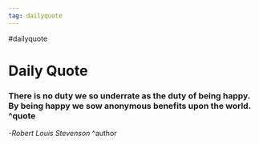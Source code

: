 ```yaml
---
tag: dailyquote
---
```


#dailyquote

# Daily Quote

### There is no duty we so underrate as the duty of being happy. By being happy we sow anonymous benefits upon the world. ^quote
*-Robert Louis Stevenson* ^author
